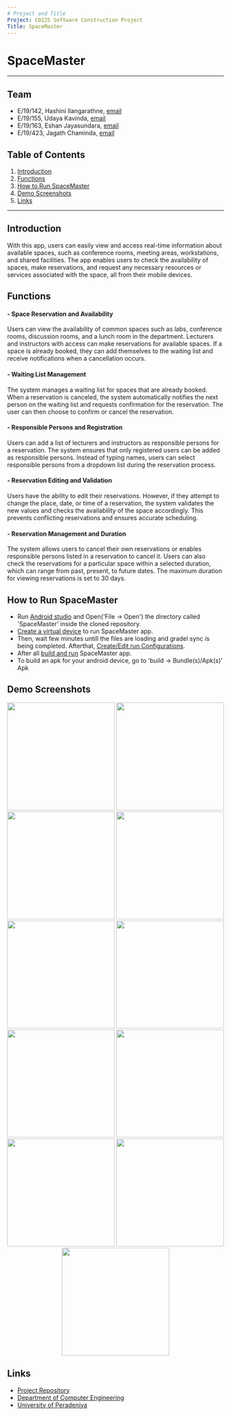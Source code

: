 ```yaml
---
# Project and Title
Project: CO225 Software Construction Project
Title: SpaceMaster
---
```


[comment]: # "This is the standard layout for the project, but you can clean this and use your own template"

# SpaceMaster

---

<!-- 
This is a sample image, to show how to add images to your page. To learn more options, please refer [this](https://projects.ce.pdn.ac.lk/docs/faq/how-to-add-an-image/)

![Sample Image](./images/sample.png)
 -->

## Team
-  E/19/142, Hashini Ilangarathne, [email](mailto:e19142@eng.pdn.ac.lk)
-  E/19/155, Udaya Kavinda, [email](mailto:e19155@eng.pdn.ac.lk)
-  E/19/163, Eshan Jayasundara, [email](mailto:e19163@eng.pdn.ac.lk)
-  E/19/423, Jagath Chaminda, [email](mailto:e19423@eng.pdn.ac.lk)

## Table of Contents
1. [Introduction](#introduction)
2. [Functions](#functions)
3. [How to Run SpaceMaster](#how-to-run-spacemaster)
4. [Demo Screenshots](#demo-screenshots)
5. [Links](#links)
---

## Introduction

With this app, users can easily view and access real-time information about available spaces, such as conference rooms, meeting areas, workstations, and shared facilities. The app enables users to check the availability of spaces, make reservations, and request any necessary resources or services associated with the space, all from their mobile devices.

## Functions

#### - Space Reservation and Availability

Users can view the availability of common spaces such as labs, conference rooms, discussion rooms, and a lunch room in the department. Lecturers and instructors with access can make reservations for available spaces. If a space is already booked, they can add themselves to the waiting list and receive notifications when a cancellation occurs.

#### - Waiting List Management

The system manages a waiting list for spaces that are already booked. When a reservation is canceled, the system automatically notifies the next person on the waiting list and requests confirmation for the reservation. The user can then choose to confirm or cancel the reservation.

#### - Responsible Persons and Registration

Users can add a list of lecturers and instructors as responsible persons for a reservation. The system ensures that only registered users can be added as responsible persons. Instead of typing names, users can select responsible persons from a dropdown list during the reservation process.

#### - Reservation Editing and Validation

Users have the ability to edit their reservations. However, if they attempt to change the place, date, or time of a reservation, the system validates the new values and checks the availability of the space accordingly. This prevents conflicting reservations and ensures accurate scheduling.

#### - Reservation Management and Duration

The system allows users to cancel their own reservations or enables responsible persons listed in a reservation to cancel it. Users can also check the reservations for a particular space within a selected duration, which can range from past, present, to future dates. The maximum duration for viewing reservations is set to 30 days.
## How to Run SpaceMaster
<ul>
<li>Run <a href="https://developer.android.com/studio">Android studio</a> and Open('File -> Open') the directory called 'SpaceMaster' inside the cloned repository.</li>
<li><a href="https://developer.android.com/studio/run/managing-avds">Create a virtual device</a> to run SpaceMaster app.</li>
<li>Then, wait few minutes untill the files are loading and gradel sync is being completed. Afterthat, <a href="https://developer.android.com/studio/run/rundebugconfig">Create/Edit run Configurations</a>.</li>
<li>After all <a href="https://developer.android.com/studio/run">build and run</a> SpaceMaster app.</li>
 <li>To build an apk for your android device, go to 'build -> Bundle(s)/Apk(s)' Apk</li>
</ul>

## Demo Screenshots
<p align="center">
 <img src = "docs/images/launcher.jpg" width="250">
 <img src = "docs/images/signin.jpg" width="250">
 <img src = "docs/images/signup.jpg" width="250">
 <img src = "docs/images/search.png" width="250">
 <img src = "docs/images/menu.jpg" width="250">
 <img src = "docs/images/byspace.jpg" width="250">
 <img src = "docs/images/bytime.jpg" width="250">
 <img src = "docs/images/book.png" width="250">
 <img src = "docs/images/availble.jpg" width="250">
 <img src = "docs/images/appointments.jpg" width="250">
 <img src = "docs/images/resperson.jpg" width="250">
</p>

## Links

- [Project Repository](https://github.com/cepdnaclk/EshanJayasundara.e19-co225-Department-Space-Management-System-Mobile-App)
- [Department of Computer Engineering](http://www.ce.pdn.ac.lk/)
- [University of Peradeniya](https://eng.pdn.ac.lk/)


[//]: # (Please refer this to learn more about Markdown syntax)
[//]: # (https://github.com/adam-p/markdown-here/wiki/Markdown-Cheatsheet)
